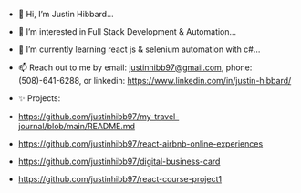 - 👋 Hi, I’m Justin Hibbard...
- 👀 I’m interested in Full Stack Development & Automation...
- 🌱 I’m currently learning react js & selenium automation with c#...
- 📫 Reach out to me by email: justinhibb97@gmail.com, phone: (508)-641-6288, or linkedin: https://www.linkedin.com/in/justin-hibbard/

- ✨ Projects:
- https://github.com/justinhibb97/my-travel-journal/blob/main/README.md
- https://github.com/justinhibb97/react-airbnb-online-experiences
- https://github.com/justinhibb97/digital-business-card
- https://github.com/justinhibb97/react-course-project1
<!---
justinhibb97/justinhibb97 is a ✨ special ✨ repository because its `README.md` (this file) appears on your GitHub profile.
You can click the Preview link to take a look at your changes.
--->
